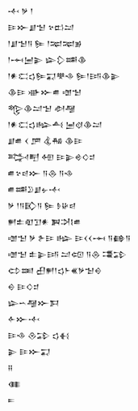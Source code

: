 <div class='block'>
<div class='line'>𒋾 𒃻 𒁹</div>
<div class='line'>𒄿𒁍𒋗𒈠 𒆳𒆗𒁺</div>
<div class='line'>𒁹𒋗𒈠𒀀 𒌉 𒁹𒉈𒉈𒂊</div>
<div class='line'>𒁹𒆰𒅁𒉌 𒇽𒁷𒌁𒆠</div>
<div class='line'>𒁹𒀭𒀫𒌓𒌉𒍑𒋧𒈾 𒌉𒁹𒅀𒆠𒉌</div>
<div class='line'>𒆠𒄿 𒀝𒁍𒌑 𒌝𒈠</div>
<div class='line'>𒈜𒆠𒁺𒈠 𒀠𒆷</div>
<div class='line'>𒁹𒀭𒀫𒌓𒈗𒋀 𒅁𒋼𒆠𒁺</div>
<div class='line'>𒋗𒌑 𒌋 𒂆 𒆬𒄀 𒆠𒄿</div>
<div class='line'>𒅋𒋃 𒅇 𒄿𒉌𒄴𒄭𒄑</div>
<div class='line'>𒌑𒆳𒁀𒁍 𒀀𒁲 𒀀𒈾</div>
<div class='line'>𒌑𒌁𒊒𒋗𒉡𒋾</div>
<div class='line'>𒃻 𒁹𒀀𒃼𒀀 𒌉 𒊩𒄩𒁀</div>
<div class='line'>𒂍𒉺𒊏𒋛𒀭 𒀉𒋫𒋙𒌑</div>
<div class='line'>𒌝𒈠 𒃻 𒉿𒄿 𒈗 𒄿𒌋𒌋𒆰 𒀀𒂵𒀀</div>
<div class='line'>𒌝𒈠 𒉺𒉌𒅀 𒁺𒄢 𒀀𒁲 𒃮𒁉</div>
<div class='line'>𒌌𒌅 𒌷𒂍𒁹𒌓𒈨𒌍𒃻𒈠𒀪</div>
<div class='line'>𒀪 𒄿𒄭𒄑</div>
<div class='line'>𒇽𒌀𒆷𒁍𒁕</div>
<div class='line'>𒅆𒁍𒋾</div>
<div class='line'>𒄿𒈾 𒊮𒁉 𒌓𒈬</div>
<div class='line'>𒉌 𒄿𒁍𒍑</div>
<div class='line'>𒍝</div>
<div class='line'>𒈪</div>
<div class='line'>𒋰</div>
</div>